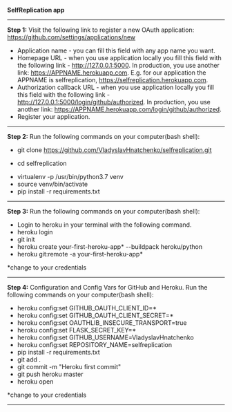 **SelfReplication app**
____________________________________________________________________________________________________

**Step 1:**
Visit the following link to register a new OAuth application:
https://github.com/settings/applications/new
* Application name - you can fill this field with any app name you want.
* Homepage URL - when you use application locally you fill this field with the
    following link - http://127.0.0.1:5000. In production, you use another link:
    https://APPNAME.herokuapp.com.
    E.g. for our application the APPNAME is selfreplication, https://selfreplication.herokuapp.com.
* Authorization callback URL - when you use application locally you fill this field with
    the following link - http://127.0.0.1:5000/login/github/authorized.
    In production, you use another link: https://APPNAME.herokuapp.com/login/github/authorized.
* Register your application.
____________________________________________________________________________________________________

**Step 2:**
Run the following commands on your computer(bash shell):
* git clone https://github.com/VladyslavHnatchenko/selfreplication.git
- cd selfreplication
* virtualenv -p /usr/bin/python3.7 venv
* source venv/bin/activate
* pip install -r requirements.txt
____________________________________________________________________________________________________

**Step 3:**
Run the following commands on your computer(bash shell):
* Login to heroku in your terminal with the following command.
* heroku login
* git init
* heroku create your-first-heroku-app* --buildpack heroku/python
* heroku git:remote -a your-first-heroku-app*

*change to your credentials
____________________________________________________________________________________________________

**Step 4:**
Configuration and Config Vars for GitHub and Heroku.
Run the following commands on your computer(bash shell):
* heroku config:set GITHUB_OAUTH_CLIENT_ID=*
* heroku config:set GITHUB_OAUTH_CLIENT_SECRET=*
* heroku config:set OAUTHLIB_INSECURE_TRANSPORT=true
* heroku config:set FLASK_SECRET_KEY=*
* heroku config:set GITHUB_USERNAME=VladyslavHnatchenko
* heroku config:set REPOSITORY_NAME=selfreplication
* pip install -r requirements.txt
* git add .
* git commit -m "Heroku first commit"
* git push heroku master
* heroku open

*change to your credentials
____________________________________________________________________________________________________